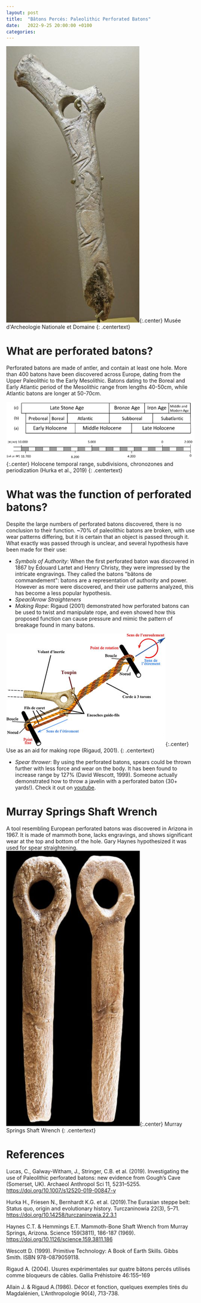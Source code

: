 ```yaml
---
layout: post
title:  "Bâtons Percés: Paleolithic Perforated Batons"
date:   2022-9-25 20:00:00 +0100
categories: 
---
```

![Perforated Baton](/assets/Perforated_Baton.jpg){:.center}
Musée d'Archeologie Nationale et Domaine
{: .centertext}

# What are perforated batons?
Perforated batons are made of antler, and contain at least one hole. More than 400 batons have been discovered across Europe,  dating from the Upper Paleolithic to the Early Mesolithic. Batons dating to the Boreal and Early Atlantic period of the Mesolithic range from lengths 40-50cm, while Atlantic batons are longer at 50-70cm. 

![Periods](/assets/Holocene_Subdivisions.png){:.center}
Holocene temporal range, subdivisions, chronozones and periodization (Hurka et al., 2019)
{: .centertext}


# What was the function of perforated batons?
Despite the large numbers of perforated batons discovered, there is no conclusion to their function. ~70% of paleolithic batons are broken, with use wear patterns differing, but it is certain that an object is passed through it. What exactly was passed through is unclear, and several hypothesis have been made for their use:

- *Symbols of Authority*: When the first perforated baton was discovered in 1867 by Édouard Lartet and Henry Christy, they were impressed by the intricate engravings. They called the batons "bâtons de commandement": batons are a representation of authority and power. However as more were discovered, and their use patterns analyzed, this has become a less popular hypothesis.
- *Spear/Arrow Straighteners*
- *Making Rope*: Rigaud (2001) demonstrated how perforated batons can be used to twist and manipulate rope, and even showed how this proposed function can cause pressure and mimic the pattern of breakage found in many batons. 

![Rope Demonstration](/assets/Rope_aid.jpg){:.center}
Use as an aid for making rope (Rigaud, 2001).
{: .centertext}

- *Spear thrower*: By using the perforated batons, spears could be thrown further with less force and wear on the body. It has been found to increase range by 127% (David Wescott, 1999). Someone actually demonstrated how to throw a javelin with a perforated baton (30+ yards!). Check it out on [youtube](https://www.youtube.com/watch?v=e-DJiih0vzM). 


# Murray Springs Shaft Wrench
A tool resembling European perforated batons was discovered in Arizona in 1967. It is made of mammoth bone, lacks engravings, and shows significant wear at the top and bottom of the hole. Gary Haynes hypothesized it was used for spear straightening.
![Murray Springs Shaft Wrench](/assets/Murray_Springs_Shaft_wrench.jpg){:.center}
Murray Springs Shaft Wrench
{: .centertext}

# References
Lucas, C., Galway-Witham, J., Stringer, C.B. et al. (2019). Investigating the use of Paleolithic perforated batons: new evidence from Gough’s Cave (Somerset, UK). Archaeol Anthropol Sci 11, 5231–5255. https://doi.org/10.1007/s12520-019-00847-y

Hurka H., Friesen N., Bernhardt K.G. et al. (2019).The Eurasian steppe belt: Status quo, origin and evolutionary history. Turczaninowia 22(3), 5–71. https://doi.org/10.14258/turczaninowia.22.3.1

Haynes C.T. & Hemmings E.T. Mammoth-Bone Shaft Wrench from Murray Springs, Arizona. Science 159(3811), 186-187 (1969). https://doi.org/10.1126/science.159.3811.186

Wescott D. (1999). Primitive Technology: A Book of Earth Skills. Gibbs Smith. ISBN 978-0879059118.

Rigaud A. (2004). Usures expérimentales sur quatre bâtons percés utilisés comme bloqueurs de câbles. Gallia Préhistoire 46:155–169

Allain J. & Rigaud A.(1986). Décor et fonction, quelques exemples tirés du Magdalénien, L'Anthropologie 90(4), 713-738.

